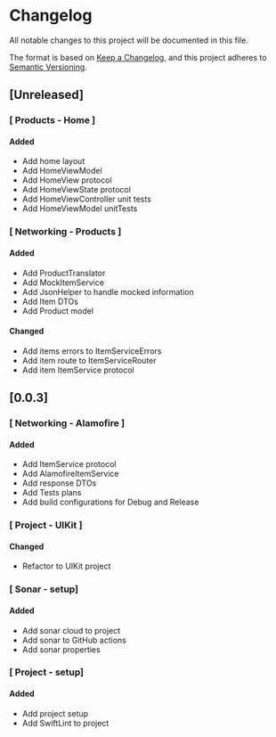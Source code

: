 # Changelog #

All notable changes to this project will be documented in this file.

The format is based on [Keep a Changelog](https://keepachangelog.com/en/1.0.0/),
and this project adheres to [Semantic Versioning](https://semver.org/spec/v2.0.0.html).

## [Unreleased] ##

### [ Products - Home ] ###

#### Added ####

* Add home layout
* Add HomeViewModel
* Add HomeView protocol
* Add HomeViewState protocol
* Add HomeViewController unit tests
* Add HomeViewModel unitTests

### [ Networking - Products ] ###

#### Added ####

* Add ProductTranslator
* Add MockItemService
* Add JsonHelper to handle mocked information
* Add Item DTOs
* Add Product model

#### Changed ####

* Add items errors to ItemServiceErrors
* Add item route to ItemServiceRouter
* Add item ItemService protocol

## [0.0.3] ##

### [ Networking - Alamofire ] ###

#### Added ####

* Add ItemService protocol
* Add AlamofireItemService
* Add response DTOs
* Add Tests plans
* Add build configurations for Debug and Release

### [ Project - UIKit ] ###

#### Changed ####

* Refactor to UIKit project

### [ Sonar - setup] ###

#### Added ####

* Add sonar cloud to project
* Add sonar to GitHub actions
* Add sonar properties

### [ Project - setup] ###

#### Added ####

* Add project setup
* Add SwiftLint to project